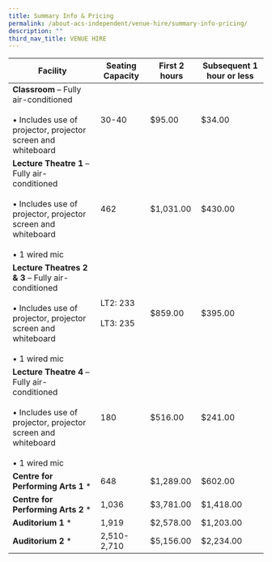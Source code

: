 ```yaml
---
title: Summary Info & Pricing
permalink: /about-acs-independent/venue-hire/summary-info-pricing/
description: ""
third_nav_title: VENUE HIRE
---
```

| Facility                      | Seating Capacity         | First 2 hours | Subsequent 1 hour or less |
|-------------|-----------|----------|---------------|
| **Classroom** – Fully air-conditioned<br><br>• Includes use of projector, projector screen and whiteboard                             | 30-40                    | $95.00        | $34.00                    |
| **Lecture Theatre 1** – Fully air-conditioned<br><br>• Includes use of projector, projector screen and whiteboard<br><br>• 1 wired mic      | 462                      | $1,031.00     | $430.00                   |
| **Lecture Theatres 2 & 3** – Fully air-conditioned<br><br>• Includes use of projector, projector screen and whiteboard<br><br>• 1 wired mic | LT2: 233<br><br>LT3: 235 | $859.00       | $395.00                   |
| **Lecture Theatre 4** – Fully air-conditioned<br><br>• Includes use of projector, projector screen and whiteboard<br><br>• 1 wired mic      | 180                      | $516.00       | $241.00                   |
| **Centre for Performing Arts 1** \*                                                                                                  | 648                      | $1,289.00     | $602.00                   |
| **Centre for Performing Arts 2** \*                                                                                                  | 1,036                    | $3,781.00     | $1,418.00                 |
| **Auditorium 1** \*                                                                                                                  | 1,919                    | $2,578.00     | $1,203.00                 |
| **Auditorium 2** \*                                                                                                                  | 2,510-2,710              | $5,156.00     | $2,234.00                 |